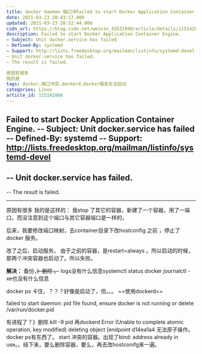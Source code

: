 ```yaml
---
title: docker daemon 端口冲Failed to start Docker Application Container Engine. -- Subject: Unit docker.servic
date: 2021-03-23 20:43:17.000
updated: 2021-03-23 20:52:44.000
csdn_url: https://blog.csdn.net/weixin_43531940/article/details/115142866
description: Failed to start Docker Application Container Engine.
– Subject: Unit docker.service has failed
– Defined-By: systemd
– Support: http://lists.freedesktop.org/mailman/listinfo/systemd-devel
– Unit docker.service has failed.
– The result is failed.

原因有很多
我的是
tags: docker,端口冲突,dockerd,docker服务无法启动
categories: Linux
article_id: 115142866
---
```

﻿Failed to start Docker Application Container Engine.
-- Subject: Unit docker.service has failed
-- Defined-By: systemd
-- Support: http://lists.freedesktop.org/mailman/listinfo/systemd-devel
--
-- Unit docker.service has failed.
--
-- The result is failed.

---
原因有很多
我的是这样的：
我stop 了其它的容器，新建了一个容器，用了一端口，而没注意到这个端口与其它容器端口是一样的，

后来，我要修改端口映射，去container目录下改hostconfig 之前 ，停止了docker 服务。

改了之后，启动服务。
由于之前的容器，是restart=always 。所以启动的时候，那两个冲突容器也启动了。所以失败。

**解决：**
备份，~~》删除 。~~ 
logs没有什么信息systemctl status docker  journalctl -xe也没有什么信息

docker ps 卡住，？？？好像是启动了，但。。。
 ==使用dockerd==
 
failed to start daemon: pid file found, ensure docker is not running or delete /var/run/docker.pid

有进程了？》删除 kill -9 pid
再dockerd 
 Error (Unable to complete atomic operation, key modified) deleting object [endpoint d14ea1a4 
 无法原子操作。
docker ps有东西了。
start 冲突的容器。出现了bind: address already in use。。结下来，要么删除容器，要么，再去改hostconifg来一遍。

